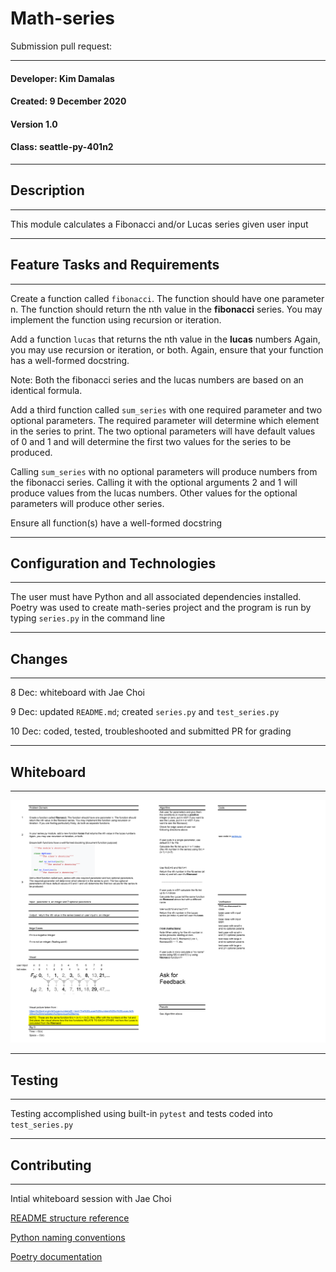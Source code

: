 
# Math-series

Submission pull request:

__________
#### Developer: Kim Damalas
#### Created: 9 December 2020
#### Version 1.0 
#### Class: seattle-py-401n2
___________
## Description
___________

This module calculates a Fibonacci and/or Lucas series given user input
____________
## Feature Tasks and Requirements
___________

Create a function called `fibonacci`. The function should have one parameter n. The function should return the nth value in the **fibonacci** series. You may implement the function using recursion or iteration. 


Add a function `lucas` that returns the nth value in the **lucas** numbers Again, you may use recursion or iteration, or both. Again, ensure that your function has a well-formed docstring.

Note:  Both the fibonacci series and the lucas numbers are based on an identical formula. 

Add a third function called `sum_series` with one required parameter and two optional parameters. The required parameter will determine which element in the series to print. The two optional parameters will have default values of 0 and 1 and will determine the first two values for the series to be produced.

Calling `sum_series` with no optional parameters will produce numbers from the fibonacci series. Calling it with the optional arguments 2 and 1 will produce values from the lucas numbers. Other values for the optional parameters will produce other series. 

Ensure all function(s) have a well-formed docstring
______________

## Configuration and Technologies
__________

The user must have Python and all associated dependencies installed.  Poetry was used to create math-series project and the program is run by typing  `series.py` in the command line
___________
## Changes
__________

8 Dec: whiteboard with Jae Choi

9 Dec: updated `README.md`; created `series.py` and `test_series.py`

10 Dec: coded, tested, troubleshooted and submitted PR for grading

___________

## Whiteboard
____________

![whiteboard session](./assets/fib-and-lucas-whiteboard.png)
__________

## Testing
________
Testing accomplished using built-in `pytest` and tests coded into `test_series.py`
____________

## Contributing
____________
Intial whiteboard session with Jae Choi

[README structure reference](https://www.makeareadme.com/)

[Python naming conventions](https://www.python.org/dev/peps/pep-0008/)

[Poetry documentation](https://python-poetry.org/docs/)

